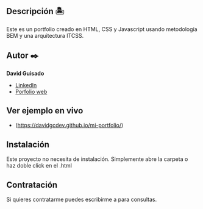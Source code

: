 ## Descripción 🏝

Este es un portfolio creado en HTML, CSS y Javascript usando metodología BEM y una arquitectura ITCSS.


## Autor ✒️
**David Guisado**

* [LinkedIn](https://www.linkedin.com/in/davidgcdev/)
* [Porfolio web](https://davidgcdev.github.io/mi-portfolio/)

## Ver ejemplo en vivo 
- (https://davidgcdev.github.io/mi-portfolio/)

## Instalación 
Este proyecto no necesita de instalación. Simplemente abre la carpeta o haz doble click en el .html
  
## Contratación
Si quieres contratarme puedes escribirme a  para consultas.


